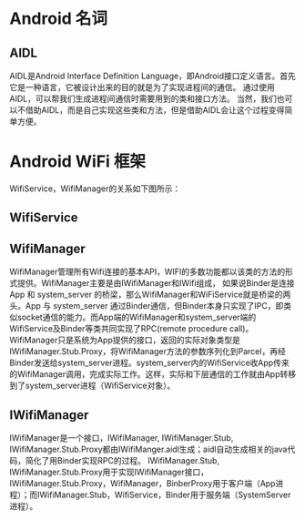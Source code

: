 # Android 名词
## AIDL
AIDL是Android Interface Definition Language，即Android接口定义语言。首先它是一种语言，它被设计出来的目的就是为了实现进程间的通信。 通过使用AIDL，可以帮我们生成进程间通信时需要用到的类和接口方法。 当然，我们也可以不借助AIDL，而是自己实现这些类和方法，但是借助AIDL会让这个过程变得简单方便。

# Android WiFi 框架
WifiService，WifiManager的关系如下图所示：



## WifiService 

## WifiManager
WifiManager管理所有Wifi连接的基本API，WIFI的多数功能都以该类的方法的形式提供。WifiManager主要是由IWifiManager和IWifi组成，
如果说Binder是连接 App 和 system_server 的桥梁，那么WifiManager和WiFiService就是桥梁的两头。App 与 system_server 通过Binder通信，但Binder本身只实现了IPC，即类似socket通信的能力。而App端的WifiManager和system_server端的WifiService及Binder等类共同实现了RPC(remote procedure call)。
WifiManager只是系统为App提供的接口，返回的实际对象类型是IWifiManager.Stub.Proxy，将WifiManager方法的参数序列化到Parcel，再经Binder发送给system_server进程。system_server内的WifiService收App传来的WifiManager调用，完成实际工作。这样，实际和下层通信的工作就由App转移到了system_server进程（WifiService对象）。

## IWifiManager
IWifiManager是一个接口，IWifiManager, IWifiManager.Stub, IWifiManager.Stub.Proxy都由IWifiManger.aidl生成；aidl自动生成相关的java代码，简化了用Binder实现RPC的过程。
IWifiManager.Stub, IWifiManager.Stub.Proxy用于实现IWifiManager接口，
IWifiManager.Stub.Proxy，WifiManager，BinberProxy用于客户端（App进程）；而IWifiManager.Stub，WifiService，Binder用于服务端（SystemServer进程）。
